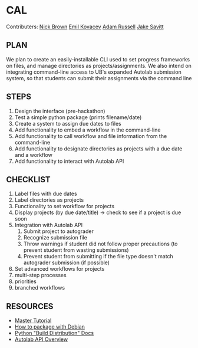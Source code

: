 # CAL
Contributers: [Nick Brown](https://github.com/bicknrown) [Emil Kovacev](https://github.com/emilcovacev) [Adam Russell](https://github.com/russella26) [Jake Savitt](https://github.com/jakesavi)

## PLAN
We plan to create an easily-installable CLI used to set progress frameworks on files, and manage directories as projects/assignments. We also intend on integrating command-line access to UB's expanded Autolab submission system, so that students can submit their assignments via the command line

## STEPS
1. Design the interface (pre-hackathon)
2. Test a simple python package (prints filename/date)
3. Create a system to assign due dates to files
4. Add functionality to embed a workflow in the command-line
5. Add functionality to call workflow and file information from the command-line
6. Add functionality to designate directories as projects with a due date and a workflow
7. Add functionality to interact with Autolab API

## CHECKLIST
1. Label files with due dates
2. Label directories as projects
3. Functionality to set workflow for projects
4. Display projects (by due date/title) → check to see if a project is due soon
5. Integration with Autolab API
   1. Submit project to autograder
   2. Recognize submission file
   3. Throw warnings if student did not follow proper precautions (to prevent student from wasting submissions)
   4. Prevent student from submitting if the file type doesn't match autograder submission (if possible)
6. Set advanced workflows for projects
7. multi-step processes
8. priorities
9. branched workflows

## RESOURCES
* [Master Tutorial](https://packaging.ubuntu.com/html/packaging-new-software.html)
* [How to package with Debian](https://wiki.debian.org/Packaging/Intro?action=show&redirect=IntroDebianPackaging)
* [Python "Build Distribution" Docs](https://docs.python.org/3.1/distutils/builtdist.html)
* [Autolab API Overview](https://docs.autolabproject.com/api-overview/)
